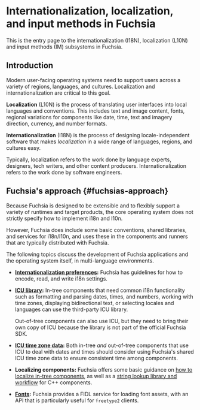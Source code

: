 # Internationalization, localization, and input methods in Fuchsia

This is the entry page to the internationalization (I18N), localization (L10N)
and input methods (IM) subsystems in Fuchsia.

## Introduction

Modern user-facing operating systems need to support users across a variety of
regions, languages, and cultures. Localization and internationalization are
critical to this goal.

**Localization** (L10N) is the process of translating user interfaces into local
languages and conventions. This includes text and image content, fonts, regional
variations for components like date, time, text and imagery direction, currency,
and number formats.

**Internationalization** (I18N) is the process of designing locale-independent
software that makes _localization_ in a wide range of languages, regions, and
cultures easy.

Typically, localization refers to the work done by language experts, designers,
tech writers, and other content producers. Internationalization refers to the
work done by software engineers.

## Fuchsia's approach {#fuchsias-approach}

Because Fuchsia is designed to be extensible and to flexibly
support a variety of runtimes and target products, the core operating system
does not strictly specify how to implement i18n and l10n.

However, Fuchsia does include some basic conventions, shared libraries, and
services for i18n/l10n, and uses these in the components and runners that are
typically distributed with Fuchsia.

The following topics discuss the development of Fuchsia applications and
the operating system itself, in multi-language environments.

-   **[Internationalization preferences](i18n_preferences.md):** Fuchsia has
    guidelines for how to encode, read, and write i18n settings.

-   **[ICU library](icu.md):** In-tree components that need common i18n
    functionality such as formatting and parsing dates, times, and numbers,
    working with time zones, displaying bidirectional text, or selecting locales
    and languages can use the third-party ICU library.

    Out-of-tree components can also use ICU, but they need to bring
    their own copy of ICU because the library is not part of the official
    Fuchsia SDK.

-   **[ICU time zone data](icu_data.md):** Both in-tree _and_ out-of-tree
    components that use ICU to deal with dates and times should consider using
    Fuchsia's shared ICU time zone data to ensure consistent time among
    components.

-   **Localizing components:** Fuchsia offers some basic guidance on
    [how to localize in-tree components](localizing_mods.md), as well as a
    [string lookup library and workflow](localization/message_translation.md)
    for C++ components.

-   **[Fonts](fonts):** Fuchsia provides a FIDL service for loading font assets,
    with an API that is particularly useful for `freetype2` clients.

<!--xrefs-->

